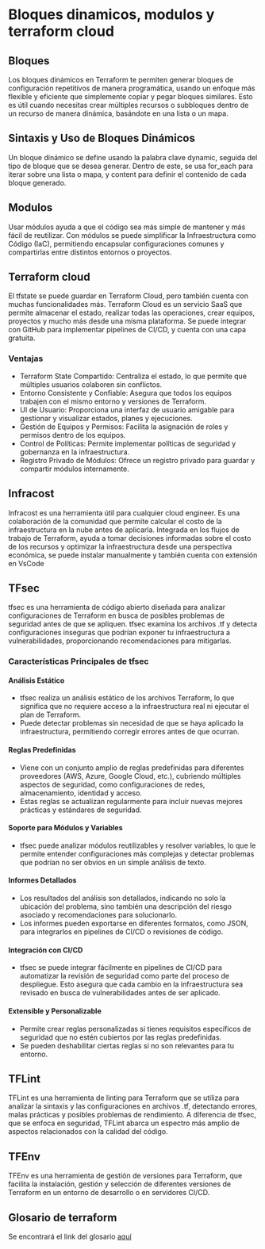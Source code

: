 # Bloques dinamicos, modulos y terraform cloud

## Bloques

Los bloques dinámicos en Terraform te permiten generar bloques de configuración repetitivos de manera programática, usando un enfoque más flexible y eficiente que simplemente copiar y pegar bloques similares. Esto es útil cuando necesitas crear múltiples recursos o subbloques dentro de un recurso de manera dinámica, basándote en una lista o un mapa.

## Sintaxis y Uso de Bloques Dinámicos

Un bloque dinámico se define usando la palabra clave dynamic, seguida del tipo de bloque que se desea generar. Dentro de este, se usa for_each para iterar sobre una lista o mapa, y content para definir el contenido de cada bloque generado.

## Modulos

Usar módulos ayuda a que el código sea más simple de mantener y más fácil de reutilizar. Con módulos se puede simplificar la Infraestructura como Código (IaC), permitiendo encapsular configuraciones comunes y compartirlas entre distintos entornos o proyectos.

## Terraform cloud

El tfstate se puede guardar en Terraform Cloud, pero también cuenta con muchas funcionalidades más. Terraform Cloud es un servicio SaaS que permite almacenar el estado, realizar todas las operaciones, crear equipos, proyectos y mucho más desde una misma plataforma. Se puede integrar con GitHub para implementar pipelines de CI/CD, y cuenta con una capa gratuita.

### Ventajas

- Terraform State Compartido: Centraliza el estado, lo que permite que múltiples usuarios colaboren sin conflictos.
- Entorno Consistente y Confiable: Asegura que todos los equipos trabajen con el mismo entorno y versiones de Terraform.
- UI de Usuario: Proporciona una interfaz de usuario amigable para gestionar y visualizar estados, planes y ejecuciones.
- Gestión de Equipos y Permisos: Facilita la asignación de roles y permisos dentro de los equipos.
- Control de Políticas: Permite implementar políticas de seguridad y gobernanza en la infraestructura.
- Registro Privado de Módulos: Ofrece un registro privado para guardar y compartir módulos internamente.

## Infracost

Infracost es una herramienta útil para cualquier cloud engineer. Es una colaboración de la comunidad que permite calcular el costo de la infraestructura en la nube antes de aplicarla. Integrada en los flujos de trabajo de Terraform, ayuda a tomar decisiones informadas sobre el costo de los recursos y optimizar la infraestructura desde una perspectiva económica, se puede instalar manualmente y también cuenta con extensión en VsCode

## TFsec

tfsec es una herramienta de código abierto diseñada para analizar configuraciones de Terraform en busca de posibles problemas de seguridad antes de que se apliquen. tfsec examina los archivos .tf y detecta configuraciones inseguras que podrían exponer tu infraestructura a vulnerabilidades, proporcionando recomendaciones para mitigarlas.

### Características Principales de tfsec

#### Análisis Estático

- tfsec realiza un análisis estático de los archivos Terraform, lo que significa que no requiere acceso a la infraestructura real ni ejecutar el plan de Terraform.
- Puede detectar problemas sin necesidad de que se haya aplicado la infraestructura, permitiendo corregir errores antes de que ocurran.

#### Reglas Predefinidas

- Viene con un conjunto amplio de reglas predefinidas para diferentes proveedores (AWS, Azure, Google Cloud, etc.), cubriendo múltiples aspectos de seguridad, como configuraciones de redes, almacenamiento, identidad y acceso.
- Estas reglas se actualizan regularmente para incluir nuevas mejores prácticas y estándares de seguridad.

#### Soporte para Módulos y Variables

- tfsec puede analizar módulos reutilizables y resolver variables, lo que le permite entender configuraciones más complejas y detectar problemas que podrían no ser obvios en un simple análisis de texto.

#### Informes Detallados

- Los resultados del análisis son detallados, indicando no solo la ubicación del problema, sino también una descripción del riesgo asociado y recomendaciones para solucionarlo.
- Los informes pueden exportarse en diferentes formatos, como JSON, para integrarlos en pipelines de CI/CD o revisiones de código.

#### Integración con CI/CD

- tfsec se puede integrar fácilmente en pipelines de CI/CD para automatizar la revisión de seguridad como parte del proceso de despliegue. Esto asegura que cada cambio en la infraestructura sea revisado en busca de vulnerabilidades antes de ser aplicado.

#### Extensible y Personalizable

- Permite crear reglas personalizadas si tienes requisitos específicos de seguridad que no estén cubiertos por las reglas predefinidas.
- Se pueden deshabilitar ciertas reglas si no son relevantes para tu entorno.

## TFLint

TFLint es una herramienta de linting para Terraform que se utiliza para analizar la sintaxis y las configuraciones en archivos .tf, detectando errores, malas prácticas y posibles problemas de rendimiento. A diferencia de tfsec, que se enfoca en seguridad, TFLint abarca un espectro más amplio de aspectos relacionados con la calidad del código.

## TFEnv

TFEnv es una herramienta de gestión de versiones para Terraform, que facilita la instalación, gestión y selección de diferentes versiones de Terraform en un entorno de desarrollo o en servidores CI/CD.

## Glosario de terraform

Se encontrará el link del glosario [aquí](https://developer.hashicorp.com/terraform/docs/glossary)

